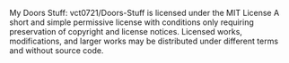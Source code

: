 My Doors Stuff:
vct0721/Doors-Stuff is licensed under the
MIT License
A short and simple permissive license with conditions only requiring preservation of copyright and license notices. Licensed works, modifications, and larger works may be distributed under different terms and without source code.
